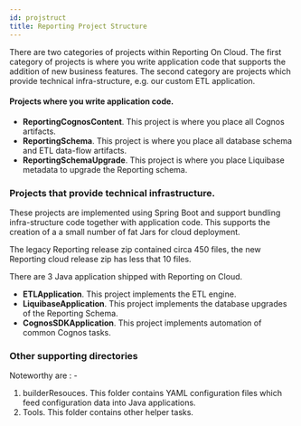 ```yaml
---
id: projstruct
title: Reporting Project Structure
---
```


There are two categories of projects within Reporting On Cloud.  The first category of projects is where you write application code that supports the addition of new business features. The second category are projects which provide technical infra-structure, e.g.  our custom ETL application.


#### Projects where you write application code.

* **ReportingCognosContent**.  This project is where you place all Cognos artifacts.
* **ReportingSchema**.  This project is where you place all database schema and ETL data-flow artifacts.
* **ReportingSchemaUpgrade**.  This project is where you place Liquibase metadata to upgrade the Reporting schema.

### Projects that provide technical infrastructure.
These projects are implemented using Spring Boot and support bundling infra-structure code together with application code.  This supports the creation of a a small number of fat Jars for cloud deployment.

The legacy Reporting release zip contained circa 450 files, the new Reporting cloud release zip has less that 10 files.

There are 3 Java application shipped with Reporting on Cloud.

* **ETLApplication**.  This project implements the  ETL engine.
* **LiquibaseApplication**.  This project implements the database upgrades of the Reporting Schema.
* **CognosSDKApplication**.  This project implements automation of common Cognos tasks.

### Other supporting directories

Noteworthy are : -
 1. builderResouces.   This folder contains YAML configuration files which feed configuration data into Java applications.
 2. Tools.  This folder contains other helper tasks.  
